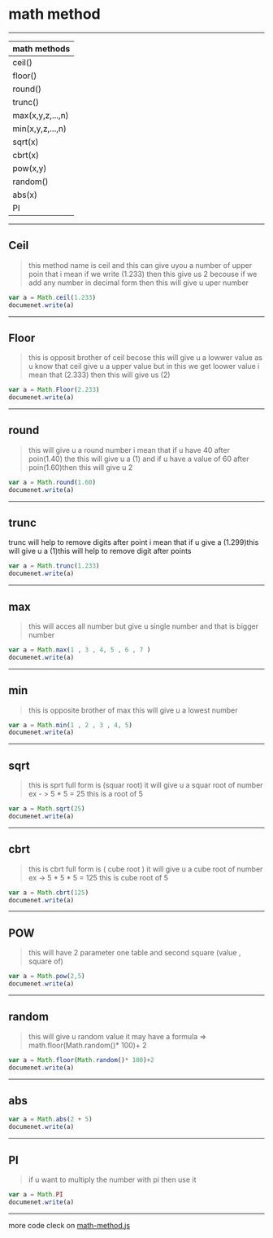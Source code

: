 # math method
---
| math methods|
|-----|
|ceil()|
|floor()|
|round()|
|trunc()|
|max(x,y,z,...,n)|
|min(x,y,z,...,n)|
|sqrt(x)|
|cbrt(x)|
|pow(x,y)|
|random()|
|abs(x)|
|PI|
---
## Ceil
> this method name is ceil and this can give uyou a number of upper poin that i mean if we write (1.233) then this give us 2 becouse if we add any number in decimal form then this will give u uper number 
```javascript
var a = Math.ceil(1.233)
documenet.write(a)
```
---
## Floor
> this is opposit brother of ceil becose this will give u a lowwer value as u know that ceil give u a upper value but in this we get loower value  i mean that (2.333) then this will give us (2)
```javascript
var a = Math.Floor(2.233)
documenet.write(a)
```
---
## round
> this will give u a round number i mean that if u have 40 after poin(1.40) the this will give u a (1) and if u have a value of 60 after poin(1.60)then this will give u 2
```javascript
var a = Math.round(1.60)
documenet.write(a)
```
---
## trunc
trunc will help to remove digits after point i mean that if u give a (1.299)this will give u a (1)this will help to remove digit after points
```javascript
var a = Math.trunc(1.233)
documenet.write(a)
```
---
## max
> this will acces all number but give u  single number and that is bigger number 
```javascript
var a = Math.max(1 , 3 , 4, 5 , 6 , 7 )
documenet.write(a)
```
---
## min 
> this is opposite brother of max this will give u a lowest number
```javascript
var a = Math.min(1 , 2 , 3 , 4, 5)
documenet.write(a)
```
---
## sqrt
> this is sprt full form is (squar root)
it will give u a squar root of number 
ex - > 5 * 5 = 25 this is a root of 5
```javascript
var a = Math.sqrt(25)
documenet.write(a)
```
---
## cbrt
> this is cbrt full form is ( cube root )
it will give u a cube root of number 
ex -> 5 * 5 * 5 = 125 this is cube root of 5
```javascript
var a = Math.cbrt(125)
documenet.write(a)
```
---
## POW
> this will have 2 parameter one table and second square (value , square of)
```javascript
var a = Math.pow(2,5)
documenet.write(a)
```
---
## random
> this will give u random value it may have a formula => math.floor(Math.random()* 100)+ 2
```javascript
var a = Math.floor(Math.random()* 100)+2
documenet.write(a)
```
---
## abs
```javascript
var a = Math.abs(2 + 5)
documenet.write(a)
```
---
## PI 
> if u want to multiply the number with pi then use it 
```javascript
var a = Math.PI
documenet.write(a)
```
---
more code cleck on [math-method.js](../js/math-method.js)